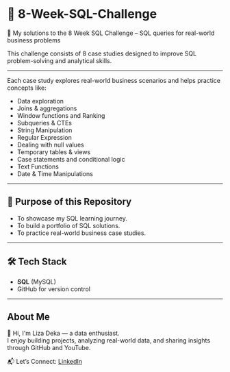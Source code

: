 # 🍜 8-Week-SQL-Challenge

 🚀 My solutions to the 8 Week SQL Challenge – SQL queries for real-world business problems
 
This challenge consists of 8 case studies designed to improve SQL problem-solving and analytical skills.  

---

Each case study explores real-world business scenarios and helps practice concepts like:  
- Data exploration  
- Joins & aggregations  
- Window functions and Ranking
- Subqueries & CTEs
- String Manipulation
- Regular Expression
- Dealing with null values
- Temporary tables & views  
- Case statements and conditional logic
- Text Functions
- Date & Time Manipulations

---

## 🚀 Purpose of this Repository
- To showcase my SQL learning journey.  
- To build a portfolio of SQL solutions.  
- To practice real-world business case studies.  

---

## 🛠️ Tech Stack
- **SQL** (MySQL)  
- GitHub for version control  

---

## About Me  
👋 Hi, I'm Liza Deka — a data enthusiast.  
   I enjoy building projects, analyzing real-world data, and sharing insights through GitHub and YouTube. 
   
  📬 Let’s Connect: <a href="https://www.linkedin.com/in/liza-deka-869473369/">LinkedIn</a>



